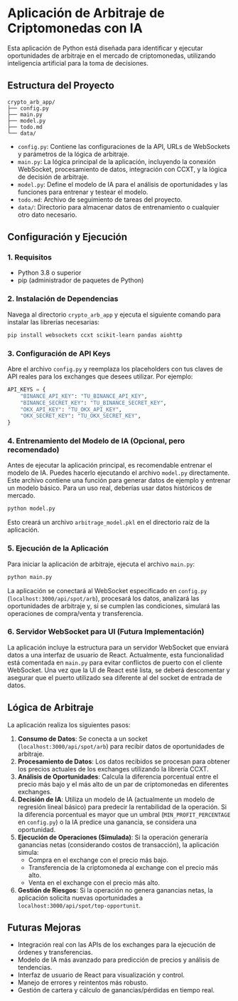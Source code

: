 # Aplicación de Arbitraje de Criptomonedas con IA

Esta aplicación de Python está diseñada para identificar y ejecutar oportunidades de arbitraje en el mercado de criptomonedas, utilizando inteligencia artificial para la toma de decisiones.

## Estructura del Proyecto

```
crypto_arb_app/
├── config.py
├── main.py
├── model.py
├── todo.md
└── data/
```

- `config.py`: Contiene las configuraciones de la API, URLs de WebSockets y parámetros de la lógica de arbitraje.
- `main.py`: La lógica principal de la aplicación, incluyendo la conexión WebSocket, procesamiento de datos, integración con CCXT, y la lógica de decisión de arbitraje.
- `model.py`: Define el modelo de IA para el análisis de oportunidades y las funciones para entrenar y testear el modelo.
- `todo.md`: Archivo de seguimiento de tareas del proyecto.
- `data/`: Directorio para almacenar datos de entrenamiento o cualquier otro dato necesario.

## Configuración y Ejecución

### 1. Requisitos

- Python 3.8 o superior
- pip (administrador de paquetes de Python)

### 2. Instalación de Dependencias

Navega al directorio `crypto_arb_app` y ejecuta el siguiente comando para instalar las librerías necesarias:

```bash
pip install websockets ccxt scikit-learn pandas aiohttp
```

### 3. Configuración de API Keys

Abre el archivo `config.py` y reemplaza los placeholders con tus claves de API reales para los exchanges que desees utilizar. Por ejemplo:

```python
API_KEYS = {
    "BINANCE_API_KEY": "TU_BINANCE_API_KEY",
    "BINANCE_SECRET_KEY": "TU_BINANCE_SECRET_KEY",
    "OKX_API_KEY": "TU_OKX_API_KEY",
    "OKX_SECRET_KEY": "TU_OKX_SECRET_KEY",
}
```

### 4. Entrenamiento del Modelo de IA (Opcional, pero recomendado)

Antes de ejecutar la aplicación principal, es recomendable entrenar el modelo de IA. Puedes hacerlo ejecutando el archivo `model.py` directamente. Este archivo contiene una función para generar datos de ejemplo y entrenar un modelo básico. Para un uso real, deberías usar datos históricos de mercado.

```bash
python model.py
```

Esto creará un archivo `arbitrage_model.pkl` en el directorio raíz de la aplicación.

### 5. Ejecución de la Aplicación

Para iniciar la aplicación de arbitraje, ejecuta el archivo `main.py`:

```bash
python main.py
```

La aplicación se conectará al WebSocket especificado en `config.py` (`localhost:3000/api/spot/arb`), procesará los datos, analizará las oportunidades de arbitraje y, si se cumplen las condiciones, simulará las operaciones de compra/venta y transferencia.

### 6. Servidor WebSocket para UI (Futura Implementación)

La aplicación incluye la estructura para un servidor WebSocket que enviará datos a una interfaz de usuario de React. Actualmente, esta funcionalidad está comentada en `main.py` para evitar conflictos de puerto con el cliente WebSocket. Una vez que la UI de React esté lista, se deberá descomentar y asegurar que el puerto utilizado sea diferente al del socket de entrada de datos.

## Lógica de Arbitraje

La aplicación realiza los siguientes pasos:

1.  **Consumo de Datos**: Se conecta a un socket (`localhost:3000/api/spot/arb`) para recibir datos de oportunidades de arbitraje.
2.  **Procesamiento de Datos**: Los datos recibidos se procesan para obtener los precios actuales de los exchanges utilizando la librería CCXT.
3.  **Análisis de Oportunidades**: Calcula la diferencia porcentual entre el precio más bajo y el más alto de un par de criptomonedas en diferentes exchanges.
4.  **Decisión de IA**: Utiliza un modelo de IA (actualmente un modelo de regresión lineal básico) para predecir la rentabilidad de la operación. Si la diferencia porcentual es mayor que un umbral (`MIN_PROFIT_PERCENTAGE` en `config.py`) o la IA predice una ganancia, se considera una oportunidad.
5.  **Ejecución de Operaciones (Simulada)**: Si la operación generaría ganancias netas (considerando costos de transacción), la aplicación simula:
    -   Compra en el exchange con el precio más bajo.
    -   Transferencia de la criptomoneda al exchange con el precio más alto.
    -   Venta en el exchange con el precio más alto.
6.  **Gestión de Riesgos**: Si la operación no genera ganancias netas, la aplicación solicita nuevas oportunidades a `localhost:3000/api/spot/top-opportunit`.

## Futuras Mejoras

-   Integración real con las APIs de los exchanges para la ejecución de órdenes y transferencias.
-   Modelo de IA más avanzado para predicción de precios y análisis de tendencias.
-   Interfaz de usuario de React para visualización y control.
-   Manejo de errores y reintentos más robusto.
-   Gestión de cartera y cálculo de ganancias/pérdidas en tiempo real.


